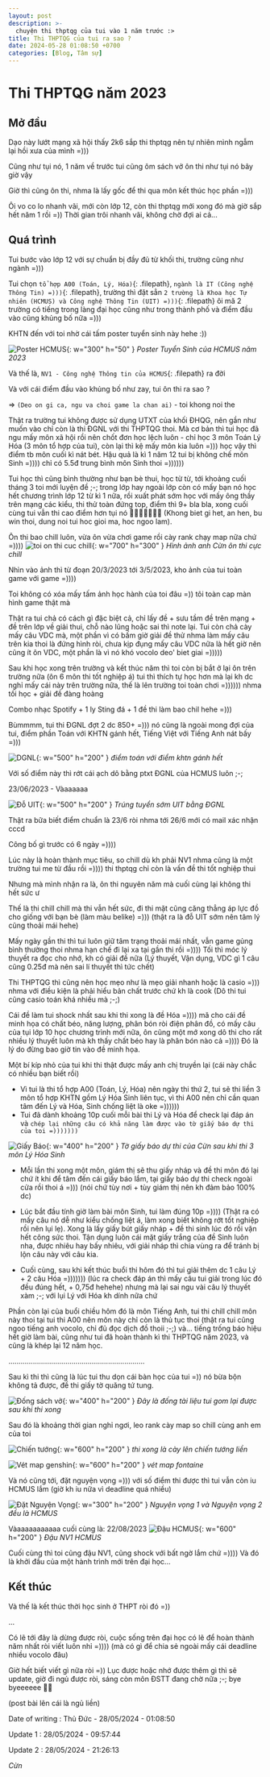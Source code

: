 ```yaml
---
layout: post
description: >-
  chuyện thi thptqg của tui vào 1 năm trước :>
title: Thi THPTQG của tui ra sao ?
date: 2024-05-28 01:08:50 +0700
categories: [Blog, Tâm sự]
---
```


# Thi THPTQG năm 2023
## Mở đầu
Dạo này lướt mạng xã hội thấy 2k6 sắp thi thptqg nên tự nhiên mình ngẫm lại hồi xưa của mình =)))

Cũng như tụi nó, 1 năm về trước tui cũng ôm sách vở ôn thi như tụi nó bây giờ vậy

Giờ thì cũng ôn thi, nhma là lấy gốc để thi qua môn kết thúc học phần =)))

Ôi vo co lo nhanh vãi, mới còn lớp 12, còn thi thptqg mới xong đó mà giờ sắp hết năm 1 rồi =)) Thời gian trôi nhanh vãi, không chờ đợi ai cả...

## Quá trình
Tui bước vào lớp 12 với sự chuẩn bị đầy đủ từ khối thi, trường cũng như ngành =)))

Tui chọn `tổ hợp A00 (Toán, Lý, Hóa)`{: .filepath}, `ngành là IT (Công nghệ Thông Tin) =)))`{: .filepath}, trường thì đặt sẳn `2 trường là Khoa học Tự nhiên (HCMUS) và Công nghệ Thông Tin (UIT) =)))`{: .filepath} ôi mă 2 trường có tiếng trong làng đại học cũng như trong thành phố và điểm đầu vào cũng khủng bố nữa =)))

KHTN đến với toi nhờ cái tấm poster tuyển sinh này hehe :))

![Poster HCMUS](/img/thptqg2023/posterhcmus.jpeg){: w="300" h="50" }
_Poster Tuyển Sinh của HCMUS năm 2023_

Và thế là, `NV1 - Công nghệ Thông tin của HCMUS`{: .filepath} ra đời

Và với cái điểm đầu vào khủng bố như zay, tui ôn thi ra sao ?

=> `(Deo on gi ca, ngu va choi game la chan ai)` - toi khong noi the

Thật ra trường tui không được sử dụng UTXT của khối ĐHQG, nên gần như muốn vào chỉ còn là thi ĐGNL với thi THPTQG thoi. Mà cơ bản thì tui học đã ngu mấy môn xã hội rồi nên chốt đơn học lệch luôn - chỉ học 3 môn Toán Lý Hóa (3 môn tổ hợp của tui), còn lại thì kệ mấy môn kia luôn =))) học vậy thì điểm tb môn cuối kì nát bét. Hậu quả là kì 1 năm 12 tui bị không chế môn Sinh =)))) chỉ có 5.5đ trung bình môn Sinh thoi =))))))

Tui học thì cũng bình thường như bạn bè thui, học từ từ, tới khoảng cuối tháng 3 toi mới luyện đề ;-; trong lớp hay ngoài lớp còn có mấy bạn nó học hết chương trình lớp 12 từ kì 1 nữa, rồi xuất phát sớm học với mấy ông thầy trên mạng các kiểu, thi thử toàn đứng top, điểm thì 9+ bla bla, xong cuối cùng tui vẫn thi cao điểm hơn tụi nó 🐧🐧🐧🐧🐧🐧🐧 (Khong biet gi het, an hen, bu win thoi, dung noi tui hoc gioi ma, hoc ngoo lam).

Ôn thi bao chill luôn, vừa ôn vừa chơi game rồi cày rank chạy map nữa chứ =))))
![toi on thi cuc chill](/img/thptqg2023/onthi.jpeg){: w="700" h="300" }
_Hình ảnh anh Cừn ôn thi cực chill_

Nhìn vào ảnh thì từ đoạn 20/3/2023 tới 3/5/2023, kho ảnh của tui toàn game với game =))))

Toi không có xóa mấy tấm ảnh học hành của toi đâu =)) tôi toàn cap màn hình game thật mà

Thật ra tui chả có cách gì đặc biệt cả, chỉ lấy đề + sưu tầm đề trên mạng + đề trên lớp về giải thui, chỗ nào lũng hoặc sai thì note lại. Tui còn chả cày mấy câu VDC mà, một phần vì có bấm giờ giải đề thử nhma làm mấy câu trên kia thoi là đứng hình ròi, chưa kịp đụng mấy câu VDC nữa là hết giờ nên cũng ít ôn VDC, một phần là vì nó khó vocolo deo' biet giai =)))))

Sau khi học xong trên trường và kết thúc năm thì toi còn bị bắt ở lại ôn trên trường nữa (ôn 6 môn thi tốt nghiệp á) tui thì thích tự học hơn mà lại kh dc nghỉ mấy cái này trên trường nữa, thế là lên trường toi toàn chơi =)))))) nhma tối học + giải đề đàng hoàng

Combo nhạc Spotify + 1 ly Sting đá + 1 đề thi làm bao chil hehe =)))

Bùmmmm, tui thi ĐGNL đợt 2 dc 850+ =))) nó cũng là ngoài mong đợi của tui, điểm phần Toán với KHTN gánh hết, Tiếng Việt với Tiếng Anh nát bấy =)))

![DGNL](/img/thptqg2023/dgnl.png){: w="500" h="200" }
_điểm toán với điểm khtn gánh hết_

Với số điểm này thì rớt cái ạch dô bằng ptxt ĐGNL của HCMUS luôn ;-;

23/06/2023 - Vàaaaaaa

![Đỗ UIT](/img/thptqg2023/dauuit.jpeg){: w="500" h="200" }
_Trúng tuyển sớm UIT bằng ĐGNL_

Thật ra bữa biết điểm chuẩn là 23/6 ròi nhma tới 26/6 mới có mail xác nhận cccd

Công bố gì trước có 6 ngày =))))

Lúc này là hoàn thành mục tiêu, so chill dù kh phải NV1 nhma cũng là một trường tui me từ đầu rồi =)))) thi thptqg chỉ còn là vấn đề thi tốt nghiệp thui

Nhưng mà mình nhận ra là, ôn thi nguyên năm mà cuối cùng lại không thi hết sức ư

Thế là thi chill chill mà thi vẫn hết sức, đi thi mặt cũng căng thẳng áp lực đồ cho giống với bạn bè (làm màu belike) =))) (thật ra là đỗ UIT sớm nên tâm lý cũng thoải mái hehe)

Mấy ngày gần thi thì tui luôn giữ tâm trạng thoải mái nhất, vẫn game gủng bình thường thoi nhma hạn chế đi lại xa tại gần thi rồi =)))) Tối thì móc lý thuyết ra đọc cho nhớ, kh có giải đề nữa (Lý thuyết, Vận dụng, VDC gì 1 câu cũng 0.25đ mà nên sai lí thuyết thì tức chết)

Thi THPTQG thì cũng nên học mẹo như là mẹo giải nhanh hoặc là casio =))) nhma với điều kiện là phải hiểu bản chất trước chứ kh là cook (Dô thi tui cũng casio toán khá nhiều mà ;-;)

Cái đề làm tui shock nhất sau khi thi xong là đề Hóa =)))) mă cho cái đề minh họa có chất béo, năng lượng, phân bón ròi điện phân đồ, có mấy câu của tụi lớp 10 học chương trình mới nữa, ôn cũng một mớ xong dô thi cho rất nhiều lý thuyết luôn mà kh thấy chất béo hay là phân bón nào cả =)))) Đó là lý do đừng bao giờ tin vào đề minh họa.

Một bí kíp nhỏ của tui khi thi thật được mấy anh chị truyền lại (cái này chắc có nhiều bạn biết rồi)

- Vì tui là thi tổ hợp A00 (Toán, Lý, Hóa) nên ngày thi thứ 2, tui sẽ thi liền 3 môn tổ hợp KHTN gồm Lý Hóa Sinh liên tục, vì thi A00 nên chỉ cần quan tâm đến Lý và Hóa, Sinh chống liệt là oke =))))))
- Tui đã dành khoảng 10p cuối mỗi bài thi Lý và Hóa để check lại đáp án và `chép lại những câu có khả năng làm được vào tờ giấy báo dự thi của toi =)))))))`

![Giấy Báo](/img/thptqg2023/giaybao.jpeg){: w="400" h="200" }
_Tờ giấy báo dự thi của Cừn sau khi thi 3 môn Lý Hóa Sinh_

- Mỗi lần thi xong một môn, giám thị sẽ thu giấy nháp và đề thi môn đó lại chứ ít khi để tâm đến cái giấy báo lắm, tại giấy báo dự thi check ngoài cửa rồi thoi á =))) (nói chứ tùy nơi + tùy giám thị nên kh đảm bảo 100% dc)

- Lúc bắt đầu tính giờ làm bài môn Sinh, tui làm đúng 10p =)))) (Thật ra có mấy câu nó dễ như kiểu chống liệt á, làm xong biết không rớt tốt nghiệp rồi nên lụi lẹ). Xong là lấy giấy bút giấy nháp + đề thi sinh lúc đó rồi vặn hết công sức thoi. Tận dụng luôn cái mặt giấy trắng của đề Sinh luôn nha, được nhiêu hay bấy nhiêu, với giải nháp thì chia vùng ra để tránh bị lộn câu này với câu kia.

- Cuối cùng, sau khi kết thúc buổi thi hôm đó thì tui giải thêm dc 1 câu Lý + 2 câu Hóa =))))))) (lúc ra check đáp án thì mấy câu tui giải trong lúc đó đều đúng hết, + 0,75đ hehehe) nhưng mà lại sai ngu vài câu lý thuyết xàm ;-; với lụi Lý với Hóa kh dính nữa chứ

Phần còn lại của buổi chiều hôm đó là môn Tiếng Anh, tui thi chill chill môn này thoi tại tui thi A00 nên môn này chỉ còn là thủ tục thoi (thật ra tui cũng ngoo tiếng anh vocolo, chỉ đủ đọc dịch đồ thoii ;-;) và... tiếng trống báo hiệu hết giờ làm bài, cũng như tui đã hoàn thành kì thi THPTQG năm 2023, và cũng là khép lại 12 năm học.

...................................................................

Sau kì thi thì cũng là lúc tui thu dọn cái bàn học của tui =)) nó bừa bộn không tả được, đề thi giấy tờ quăng tứ tung.

![Đống sách vở](/img/thptqg2023/dongdethi.jpeg){: w="400" h="200" }
_Đây là đống tài liệu tui gom lại được sau khi thi xong_

Sau đó là khoảng thời gian nghỉ ngơi, leo rank cày map so chill cùng anh em của toi

![Chiến tướng](/img/thptqg2023/lenchientuong.jpeg){: w="600" h="200" }
_thi xong là cày lên chiến tướng liền_

![Vét map genshin](/img/thptqg2023/vetmapgs.jpeg){: w="600" h="200" }
_vét map fontaine_

Và nó cũng tới, đặt nguyện vọng =))) với số điểm thi được thì tui vẫn còn iu HCMUS lắm (giờ kh iu nữa vì deadline quá nhiều)

![Đặt Nguyện Vọng](/img/thptqg2023/datnv.jpeg){: w="300" h="200" }
_Nguyện vọng 1 và Nguyện vọng 2 đều là HCMUS_

Vàaaaaaaaaaaa cuối cùng là: 22/08/2023
![Đậu HCMUS](/img/thptqg2023/toiiuhcmus.jpeg){: w="600" h="200" }
_Đậu NV1 HCMUS_

Cuối cùng thì toi cũng đậu NV1, cũng shock với bất ngờ lắm chứ =)))) 
Và đó là khởi đầu của một hành trình mới trên đại học...

## Kết thúc

Và thế là kết thúc thời học sinh ở THPT ròi đó =))

...

Có lẽ tới đây là dừng được ròi, cuộc sống trên đại học có lẽ để hoàn thành năm nhất ròi viết luôn nhỉ =)))) (mà có gì để chia sẻ ngoài mấy cái deadline nhiều vocolo đâu)

Giờ hết biết viết gì nữa ròi =)) Lục được hoặc nhớ được thêm gì thì sẽ update, giờ đi ngủ được ròi, sáng còn môn ĐSTT đang chờ nữa ;-; bye byeeeeee 🥱🥱

(post bài lên cái là ngủ liền)

Date of writing : Thủ Đức - 28/05/2024 - 01:08:50

Update 1 : 28/05/2024 - 09:57:44

Update 2 : 28/05/2024 - 21:26:13

_Cừn_

